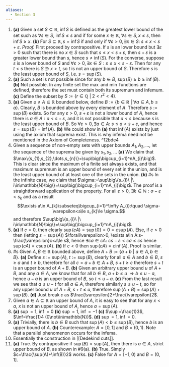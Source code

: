 ```yaml
---
aliases:
  - Section 3
---
```

1. **(a)** Given a set $S \subseteq \mathbb{R}$, $\inf S$ is defined as the greatest lower bound of the set such as $\forall s \in S,\ \inf S \leq s$ and if for some $x\in\mathbb{R}$, $\forall s\in S, x\leq s$, then $\inf S\ge x$.
**(b)** For $S \subseteq \mathbb{R}, s=\inf S$ if and only if $\forall \varepsilon>0, \exists x \in S:\ s \le x<s+\varepsilon$. 
*Proof.* First proceed by contrapositive. If $s$ is an lower bound but $\exists\varepsilon>0$ such that there is no $x\in S$ such that $s\le x< s+\varepsilon$, then $s+\varepsilon$ is a greater lower bound than $s$, hence $s\neq\inf(S)$. 
For the converse, suppose $s$ is a lower bound of $S$ and $\forall \varepsilon>0, \exists x\in S: s\le x<s+\varepsilon$. Then for any $t<s$ there is $S\ni x>t$, so $t$ is not an upper bound of $S$. Therefore $s$ is the least upper bound of $S$, i.e. $s=\sup(S)$. 
2. **(a)** Such a set is not possible since for any $b\in B$, $\sup(B)\geq b\ge \inf(B)$.
**(b)** Not possible. In any finite set the $\max$ and $\min$ functions are defined, therefore the set must contain both its supremum and infemum.
**(c)** Define the subset by $S:=\{r\in\mathbb{Q}\ |\ 2<r^2<4\}$.
3. **(a)** Given $\varnothing\ne A \subseteq \mathbb{R}$ bounded below, define $B:=\{b\in\mathbb{R}\ |\ \forall a\in A, b\leq a\}$. Clearly, $B$ is bounded above by every element of $A$. Therefore $s:=\sup(B)$ exists. So for any $\varepsilon>0$, $s+\varepsilon$ is not a lower bound of $A$, hence there is $a\in A:a<s+\varepsilon$, and it is not possible that $a<s$ because $s$ is the least upper bound of $B$. So $\forall\varepsilon>0,\exists a\in A:\ s\le a<s+\varepsilon$, and hence $s=\sup(B)=\inf(A)$.
**(b)** We could show in **(a)** that $\inf(A)$ exists by just using the axiom that suprema exist. This is why infema need not be mentioned in the Axiom of Completeness. ^12bde4
4. Given a sequence of non-empty sets with upper bounds $A_{1}, A_{2},\ldots$, let the sequence of the suprema be given by $s_{1},s_{2},\dots$ 
**(a)** We claim that $\max\{s_{1},s_{2},\dots,s_{n}\}=\sup\big(\bigcup_{i=1}^nA_{i}\big)$. This is clear since the maximum of a finite set always exists, and that maximum supremum is an upper bound of every set in the union, and is the least upper bound of at least one of the sets in the union.
**(b)** #s In the infinite case, we claim that $\sigma:=\sup\big\{s_{i}\ |\ i\in\mathbb{N}\big\}=\sup\big(\bigcup_{i=1}^nA_{i}\big)$. The proof is a straightforward application of the property. For all $\varepsilon>0$, $\exists k\in\mathbb{N}:\sigma-\varepsilon<s_{k}$ and as a result $$\exists a\in A_{k}\subseteq\bigcup_{i=1}^\infty A_{i}:\quad \sigma-\varepsilon<a\le s_{k}\le \sigma.$$ and therefore $\sup\big\{s_{i}\ |\ i\in\mathbb{N}\big\}=\sup\big(\bigcup_{i=1}^nA_{i}\big)$.
5. **(a)** If $c=0$, then clearly $\sup(cA)=\sup\{ 0 \}=0=c\sup(A)$.
Else, if $c>0$ then (letting $s=\sup(A)$) $\forall\varepsilon>0, \exists a\in A:s-\frac{\varepsilon}c<a\le s$, hence $\exists ca\in cA:\ cs-\varepsilon<ca\le cs$ hence $\sup(cA)=c\sup(A)$.
**(b)** If $c<0$ then $\sup(cA)=c\inf(A)$. Proof is similar.
6. #s Given $A,B\in\mathbb{R}$ bounded above, define $A+B:=\{ a+b\ |\ a\in A,b\in B \}$.
**(a)** Define $s:=\sup(A),\ t:=\sup(B)$, clearly for all $a\in A$ and $b\in B$, $s\ge a$ and $t\ge b$, therefore for all $c=a+b\in A+B$, $s+t\ge c$ therefore $s+t$ is an upper bound of $A+B$.
**(b)** Given an arbitrary upper bound $u$ of $A+B$, and any $a\in A$, we know that for all $b\in B$, $a+b\le u\ \Rightarrow b\leq u-a$, hence $u-a$ is an upper bound of $B$, so $t\leq u-a$.
**(c)** From the last result we see that $a\le u-t$ for all $a\in A$, therefore similarly $s\le u-t$, so for any upper bound $u$ of $A+B$, $s+t\le u$, therefore $\sup(A+B)=\sup(A)+\sup(B)$.
**(d)** Just break $\varepsilon$ as $\frac{\varepsilon}2+\frac{\varepsilon}2$.
7. Given $a\in A\subseteq\mathbb{R}$ an upper bound of $A$, it is easy to see that for any $x<a$, $x$ is not an upper bound of $A$, hence $a=\sup(A)$.
8. **(a)** $\sup = 1$, $\inf=0$
**(b)** $\sup =1$, $\inf=-1$
**(c)** $\sup =\frac{1}3$, $\inf=\frac{1}4 (0\not\in\mathbb{N})$.
**(d)** $\sup =1$, $\inf=0$.
9. **(a)** Trivially, there is $b\in B$ such that $\sup(A)<b\le\sup(B)$, hence $b$ is an upper bound of $A$.
**(b)** Counterexample: $A=[0,1]$ and $B=(0,1)$. Note that a parallel phenomenon occurs for the infema.
10. Essentially the construction in [[Dedekind cuts]].
11. **(a)** True. By contrapositive if $\sup(B)<\sup(A)$, then there is $a\in A$, strict upper bound of $B$, as shown in #9(a).
**(b)** True. Simply $c=\frac{\sup(A)+\inf(B)}2$ works.
**(c)** False for $A=[-1,0)$ and $B=(0,1]$.
